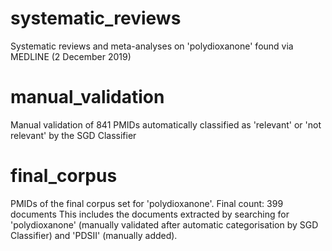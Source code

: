 # systematic_reviews
Systematic reviews and meta-analyses on 'polydioxanone' found via MEDLINE (2 December 2019)

# manual_validation
Manual validation of 841 PMIDs automatically classified as 'relevant' or 'not relevant' by the SGD Classifier

# final_corpus
PMIDs of the final corpus set for 'polydioxanone'. Final count: 399 documents
This includes the documents extracted by searching for 'polydioxanone' (manually validated after automatic categorisation by SGD Classifier) and 'PDSII' (manually added).
